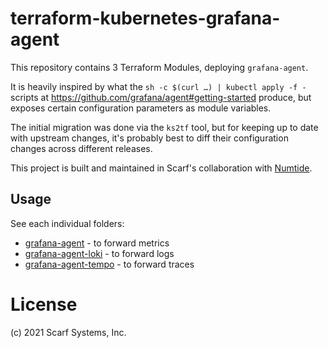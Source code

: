 # terraform-kubernetes-grafana-agent

This repository contains 3 Terraform Modules, deploying `grafana-agent`.

It is heavily inspired by what the `sh -c $(curl …) | kubectl apply -f -`
scripts at https://github.com/grafana/agent#getting-started produce, but
exposes certain configuration parameters as module variables.

The initial migration was done via the `ks2tf` tool, but for keeping up to date
with upstream changes, it's probably best to diff their configuration changes
across different releases.

This project is built and maintained in Scarf's collaboration with
[Numtide](https://numtide.com).

## Usage

See each individual folders:

* [grafana-agent](./grafana-agent) - to forward metrics
* [grafana-agent-loki](./grafana-agent-loki) - to forward logs
* [grafana-agent-tempo](./grafana-agent-tempo) - to forward traces

# License

(c) 2021 Scarf Systems, Inc.
